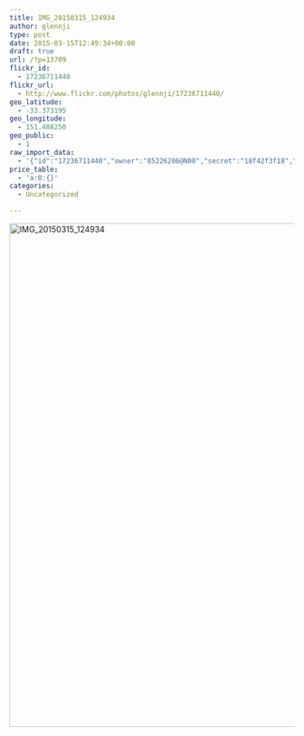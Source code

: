 ```yaml
---
title: IMG_20150315_124934
author: glennji
type: post
date: 2015-03-15T12:49:34+00:00
draft: true
url: /?p=13709
flickr_id:
  - 17236711440
flickr_url:
  - http://www.flickr.com/photos/glennji/17236711440/
geo_latitude:
  - -33.373195
geo_longitude:
  - 151.488250
geo_public:
  - 1
raw_import_data:
  - '{"id":"17236711440","owner":"85226206@N00","secret":"18f42f3f18","server":"5346","farm":6,"title":"IMG_20150315_124934","ispublic":0,"isfriend":0,"isfamily":0,"description":{"_content":""},"dateupload":"1431089977","lastupdate":"1431089988","datetaken":"2015-03-15 12:49:34","datetakengranularity":"0","datetakenunknown":"0","ownername":"glennji","tags":"","machine_tags":"","originalsecret":"d876dae74c","originalformat":"jpg","latitude":"-33.373195","longitude":"151.488250","accuracy":"16","context":0,"place_id":"kqf7_PVTWryAwgzc2w","woeid":"28645358","geo_is_family":0,"geo_is_friend":0,"geo_is_contact":0,"geo_is_public":0,"media":"photo","media_status":"ready","url_o":"https://farm6.staticflickr.com/5346/17236711440_d876dae74c_o.jpg","height_o":"4208","width_o":"3120"}'
price_table:
  - 'a:0:{}'
categories:
  - Uncategorized

---
```

<p class="flickr-image">
  <a href="http://www.flickr.com/photos/glennji/17236711440/" class="flickr-link"><img src="/wp-content/uploads/2015/03/17236711440_d876dae74c_o-759x1024.jpg" width="660" height="890" alt="IMG_20150315_124934" class="keyring-img" /></a>
</p>
